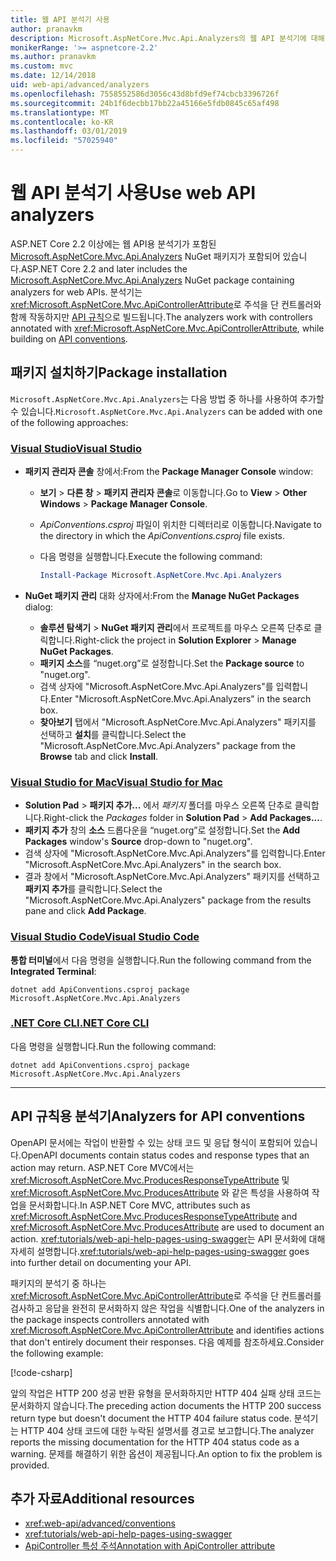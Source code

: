 ```yaml
---
title: 웹 API 분석기 사용
author: pranavkm
description: Microsoft.AspNetCore.Mvc.Api.Analyzers의 웹 API 분석기에 대해 알아봅니다.
monikerRange: '>= aspnetcore-2.2'
ms.author: pranavkm
ms.custom: mvc
ms.date: 12/14/2018
uid: web-api/advanced/analyzers
ms.openlocfilehash: 7558552586d3056c43d8bfd9ef74cbcb3396726f
ms.sourcegitcommit: 24b1f6decbb17bb22a45166e5fdb0845c65af498
ms.translationtype: MT
ms.contentlocale: ko-KR
ms.lasthandoff: 03/01/2019
ms.locfileid: "57025940"
---
```

# <a name="use-web-api-analyzers"></a><span data-ttu-id="c0954-103">웹 API 분석기 사용</span><span class="sxs-lookup"><span data-stu-id="c0954-103">Use web API analyzers</span></span>

<span data-ttu-id="c0954-104">ASP.NET Core 2.2 이상에는 웹 API용 분석기가 포함된 [Microsoft.AspNetCore.Mvc.Api.Analyzers](https://www.nuget.org/packages/Microsoft.AspNetCore.Mvc.Api.Analyzers) NuGet 패키지가 포함되어 있습니다.</span><span class="sxs-lookup"><span data-stu-id="c0954-104">ASP.NET Core 2.2 and later includes the [Microsoft.AspNetCore.Mvc.Api.Analyzers](https://www.nuget.org/packages/Microsoft.AspNetCore.Mvc.Api.Analyzers) NuGet package containing analyzers for web APIs.</span></span> <span data-ttu-id="c0954-105">분석기는 <xref:Microsoft.AspNetCore.Mvc.ApiControllerAttribute>로 주석을 단 컨트롤러와 함께 작동하지만 [API 규칙](xref:web-api/advanced/conventions)으로 빌드됩니다.</span><span class="sxs-lookup"><span data-stu-id="c0954-105">The analyzers work with controllers annotated with <xref:Microsoft.AspNetCore.Mvc.ApiControllerAttribute>, while building on [API conventions](xref:web-api/advanced/conventions).</span></span>

## <a name="package-installation"></a><span data-ttu-id="c0954-106">패키지 설치하기</span><span class="sxs-lookup"><span data-stu-id="c0954-106">Package installation</span></span>

<span data-ttu-id="c0954-107">`Microsoft.AspNetCore.Mvc.Api.Analyzers`는 다음 방법 중 하나를 사용하여 추가할 수 있습니다.</span><span class="sxs-lookup"><span data-stu-id="c0954-107">`Microsoft.AspNetCore.Mvc.Api.Analyzers` can be added with one of the following approaches:</span></span>

### <a name="visual-studiotabvisual-studio"></a>[<span data-ttu-id="c0954-108">Visual Studio</span><span class="sxs-lookup"><span data-stu-id="c0954-108">Visual Studio</span></span>](#tab/visual-studio)

* <span data-ttu-id="c0954-109">**패키지 관리자 콘솔** 창에서:</span><span class="sxs-lookup"><span data-stu-id="c0954-109">From the **Package Manager Console** window:</span></span>
  * <span data-ttu-id="c0954-110">**보기** > **다른 창** > **패키지 관리자 콘솔**로 이동합니다.</span><span class="sxs-lookup"><span data-stu-id="c0954-110">Go to **View** > **Other Windows** > **Package Manager Console**.</span></span>
  * <span data-ttu-id="c0954-111">*ApiConventions.csproj* 파일이 위치한 디렉터리로 이동합니다.</span><span class="sxs-lookup"><span data-stu-id="c0954-111">Navigate to the directory in which the *ApiConventions.csproj* file exists.</span></span>
  * <span data-ttu-id="c0954-112">다음 명령을 실행합니다.</span><span class="sxs-lookup"><span data-stu-id="c0954-112">Execute the following command:</span></span>

    ```powershell
    Install-Package Microsoft.AspNetCore.Mvc.Api.Analyzers
    ```

* <span data-ttu-id="c0954-113">**NuGet 패키지 관리** 대화 상자에서:</span><span class="sxs-lookup"><span data-stu-id="c0954-113">From the **Manage NuGet Packages** dialog:</span></span>
  * <span data-ttu-id="c0954-114">**솔루션 탐색기** > **NuGet 패키지 관리**에서 프로젝트를 마우스 오른쪽 단추로 클릭합니다.</span><span class="sxs-lookup"><span data-stu-id="c0954-114">Right-click the project in **Solution Explorer** > **Manage NuGet Packages**.</span></span>
  * <span data-ttu-id="c0954-115">**패키지 소스**를 “nuget.org”로 설정합니다.</span><span class="sxs-lookup"><span data-stu-id="c0954-115">Set the **Package source** to "nuget.org".</span></span>
  * <span data-ttu-id="c0954-116">검색 상자에 "Microsoft.AspNetCore.Mvc.Api.Analyzers"를 입력합니다.</span><span class="sxs-lookup"><span data-stu-id="c0954-116">Enter "Microsoft.AspNetCore.Mvc.Api.Analyzers" in the search box.</span></span>
  * <span data-ttu-id="c0954-117">**찾아보기** 탭에서 "Microsoft.AspNetCore.Mvc.Api.Analyzers" 패키지를 선택하고 **설치**를 클릭합니다.</span><span class="sxs-lookup"><span data-stu-id="c0954-117">Select the "Microsoft.AspNetCore.Mvc.Api.Analyzers" package from the **Browse** tab and click **Install**.</span></span>

### <a name="visual-studio-for-mactabvisual-studio-mac"></a>[<span data-ttu-id="c0954-118">Visual Studio for Mac</span><span class="sxs-lookup"><span data-stu-id="c0954-118">Visual Studio for Mac</span></span>](#tab/visual-studio-mac)

* <span data-ttu-id="c0954-119">**Solution Pad** > **패키지 추가...** 에서 *패키지* 폴더를 마우스 오른쪽 단추로 클릭합니다.</span><span class="sxs-lookup"><span data-stu-id="c0954-119">Right-click the *Packages* folder in **Solution Pad** > **Add Packages...**.</span></span>
* <span data-ttu-id="c0954-120">**패키지 추가** 창의 **소스** 드롭다운을 “nuget.org”로 설정합니다.</span><span class="sxs-lookup"><span data-stu-id="c0954-120">Set the **Add Packages** window's **Source** drop-down to "nuget.org".</span></span>
* <span data-ttu-id="c0954-121">검색 상자에 "Microsoft.AspNetCore.Mvc.Api.Analyzers"를 입력합니다.</span><span class="sxs-lookup"><span data-stu-id="c0954-121">Enter "Microsoft.AspNetCore.Mvc.Api.Analyzers" in the search box.</span></span>
* <span data-ttu-id="c0954-122">결과 창에서 "Microsoft.AspNetCore.Mvc.Api.Analyzers" 패키지를 선택하고 **패키지 추가**를 클릭합니다.</span><span class="sxs-lookup"><span data-stu-id="c0954-122">Select the "Microsoft.AspNetCore.Mvc.Api.Analyzers" package from the results pane and click **Add Package**.</span></span>

### <a name="visual-studio-codetabvisual-studio-code"></a>[<span data-ttu-id="c0954-123">Visual Studio Code</span><span class="sxs-lookup"><span data-stu-id="c0954-123">Visual Studio Code</span></span>](#tab/visual-studio-code)

<span data-ttu-id="c0954-124">**통합 터미널**에서 다음 명령을 실행합니다.</span><span class="sxs-lookup"><span data-stu-id="c0954-124">Run the following command from the **Integrated Terminal**:</span></span>

```console
dotnet add ApiConventions.csproj package Microsoft.AspNetCore.Mvc.Api.Analyzers
```

### <a name="net-core-clitabnetcore-cli"></a>[<span data-ttu-id="c0954-125">.NET Core CLI</span><span class="sxs-lookup"><span data-stu-id="c0954-125">.NET Core CLI</span></span>](#tab/netcore-cli)

<span data-ttu-id="c0954-126">다음 명령을 실행합니다.</span><span class="sxs-lookup"><span data-stu-id="c0954-126">Run the following command:</span></span>

```console
dotnet add ApiConventions.csproj package Microsoft.AspNetCore.Mvc.Api.Analyzers
```

---

## <a name="analyzers-for-api-conventions"></a><span data-ttu-id="c0954-127">API 규칙용 분석기</span><span class="sxs-lookup"><span data-stu-id="c0954-127">Analyzers for API conventions</span></span>

<span data-ttu-id="c0954-128">OpenAPI 문서에는 작업이 반환할 수 있는 상태 코드 및 응답 형식이 포함되어 있습니다.</span><span class="sxs-lookup"><span data-stu-id="c0954-128">OpenAPI documents contain status codes and response types that an action may return.</span></span> <span data-ttu-id="c0954-129">ASP.NET Core MVC에서는 <xref:Microsoft.AspNetCore.Mvc.ProducesResponseTypeAttribute> 및 <xref:Microsoft.AspNetCore.Mvc.ProducesAttribute> 와 같은 특성을 사용하여 작업을 문서화합니다.</span><span class="sxs-lookup"><span data-stu-id="c0954-129">In ASP.NET Core MVC, attributes such as <xref:Microsoft.AspNetCore.Mvc.ProducesResponseTypeAttribute> and <xref:Microsoft.AspNetCore.Mvc.ProducesAttribute> are used to document an action.</span></span> <span data-ttu-id="c0954-130"><xref:tutorials/web-api-help-pages-using-swagger>는 API 문서화에 대해 자세히 설명합니다.</span><span class="sxs-lookup"><span data-stu-id="c0954-130"><xref:tutorials/web-api-help-pages-using-swagger> goes into further detail on documenting your API.</span></span>

<span data-ttu-id="c0954-131">패키지의 분석기 중 하나는 <xref:Microsoft.AspNetCore.Mvc.ApiControllerAttribute>로 주석을 단 컨트롤러를 검사하고 응답을 완전히 문서화하지 않은 작업을 식별합니다.</span><span class="sxs-lookup"><span data-stu-id="c0954-131">One of the analyzers in the package inspects controllers annotated with <xref:Microsoft.AspNetCore.Mvc.ApiControllerAttribute> and identifies actions that don't entirely document their responses.</span></span> <span data-ttu-id="c0954-132">다음 예제를 참조하세요.</span><span class="sxs-lookup"><span data-stu-id="c0954-132">Consider the following example:</span></span>

[!code-csharp[](conventions/sample/Controllers/ContactsController.cs?name=missing404docs&highlight=9)]

<span data-ttu-id="c0954-133">앞의 작업은 HTTP 200 성공 반환 유형을 문서화하지만 HTTP 404 실패 상태 코드는 문서화하지 않습니다.</span><span class="sxs-lookup"><span data-stu-id="c0954-133">The preceding action documents the HTTP 200 success return type but doesn't document the HTTP 404 failure status code.</span></span> <span data-ttu-id="c0954-134">분석기는 HTTP 404 상태 코드에 대한 누락된 설명서를 경고로 보고합니다.</span><span class="sxs-lookup"><span data-stu-id="c0954-134">The analyzer reports the missing documentation for the HTTP 404 status code as a warning.</span></span> <span data-ttu-id="c0954-135">문제를 해결하기 위한 옵션이 제공됩니다.</span><span class="sxs-lookup"><span data-stu-id="c0954-135">An option to fix the problem is provided.</span></span>

## <a name="additional-resources"></a><span data-ttu-id="c0954-136">추가 자료</span><span class="sxs-lookup"><span data-stu-id="c0954-136">Additional resources</span></span>

* <xref:web-api/advanced/conventions>
* <xref:tutorials/web-api-help-pages-using-swagger>
* [<span data-ttu-id="c0954-137">ApiController 특성 주석</span><span class="sxs-lookup"><span data-stu-id="c0954-137">Annotation with ApiController attribute</span></span>](xref:web-api/index#annotation-with-apicontroller-attribute)
